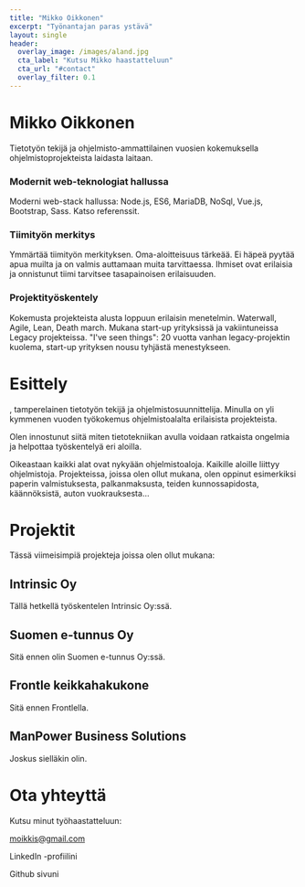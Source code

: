 ```yaml
---
title: "Mikko Oikkonen"
excerpt: "Työnantajan paras ystävä"
layout: single
header:
  overlay_image: /images/aland.jpg
  cta_label: "Kutsu Mikko haastatteluun"
  cta_url: "#contact"
  overlay_filter: 0.1
---
```


# Mikko Oikkonen

Tietotyön tekijä ja ohjelmisto-ammattilainen vuosien kokemuksella ohjelmistoprojekteista laidasta laitaan.

### Modernit web-teknologiat hallussa

Moderni web-stack hallussa: Node.js, ES6, MariaDB, NoSql, Vue.js, Bootstrap, Sass. Katso referenssit.

### Tiimityön merkitys

Ymmärtää tiimityön merkityksen. Oma-aloitteisuus tärkeää. Ei häpeä pyytää apua muilta ja on valmis auttamaan muita tarvittaessa. Ihmiset ovat erilaisia ja onnistunut tiimi tarvitsee tasapainoisen erilaisuuden.

### Projektityöskentely

Kokemusta projekteista alusta loppuun erilaisin menetelmin. Waterwall, Agile, Lean, Death march. Mukana start-up yrityksissä ja vakiintuneissa Legacy projekteissa. "I've seen things": 20 vuotta vanhan legacy-projektin kuolema, start-up yrityksen nousu tyhjästä menestykseen. 

# Esittely

, tamperelainen tietotyön tekijä ja ohjelmistosuunnittelija. Minulla on yli kymmenen vuoden työkokemus ohjelmistoalalta erilaisista projekteista.

Olen innostunut siitä miten tietotekniikan avulla voidaan ratkaista ongelmia ja helpottaa työskentelyä eri aloilla.

Oikeastaan kaikki alat ovat nykyään ohjelmistoaloja. Kaikille aloille liittyy ohjelmistoja. Projekteissa, joissa olen ollut mukana, olen oppinut esimerkiksi paperin valmistuksesta, palkanmaksusta, teiden kunnossapidosta, käännöksistä, auton vuokrauksesta…

# Projektit

Tässä viimeisimpiä projekteja joissa olen ollut mukana:


## Intrinsic Oy

Tällä hetkellä työskentelen Intrinsic Oy:ssä.

## Suomen e-tunnus Oy

Sitä ennen olin Suomen e-tunnus Oy:ssä.

## Frontle keikkahakukone

Sitä ennen Frontlella.

## ManPower Business Solutions

Joskus sielläkin olin.


<div id="contact"></div>

# Ota yhteyttä

Kutsu minut työhaastatteluun:

moikkis@gmail.com


LinkedIn -profiilini

Github sivuni

